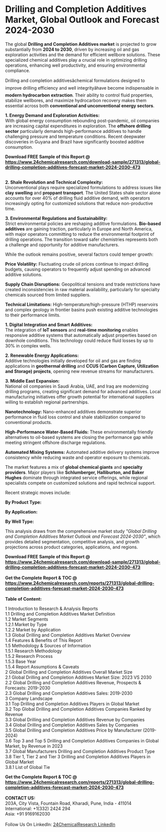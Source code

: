 <h1>Drilling and Completion Additives Market, Global Outlook and Forecast 2024-2030</h1><p>The global <strong>Drilling and Completion Additives market</strong> is projected to grow substantially from <strong>2024 to 2030</strong>, driven by increasing oil and gas exploration activities and the demand for efficient wellbore solutions. These specialized chemical additives play a crucial role in optimizing drilling operations, enhancing well productivity, and ensuring environmental compliance.</p><p>Drilling and completion additivesâchemical formulations designed to improve drilling efficiency and well integrityâhave become indispensable in <strong>modern hydrocarbon extraction</strong>. Their ability to control fluid properties, stabilize wellbores, and maximize hydrocarbon recovery makes them essential across both <strong>conventional and unconventional energy sectors</strong>.</p><p><strong>1. Energy Demand and Exploration Activities:</strong><br>
With global energy consumption rebounding post-pandemic, oil companies are increasing capital expenditures in exploration. The <strong>offshore drilling sector</strong> particularly demands high-performance additives to handle challenging pressure and temperature conditions. Recent deepwater discoveries in Guyana and Brazil have significantly boosted additive consumption.</p><div><b>Download FREE Sample of this Report @ 
            <a href="https://www.24chemicalresearch.com/download-sample/271313/global-drilling-completion-additives-forecast-market-2024-2030-473">
            https://www.24chemicalresearch.com/download-sample/271313/global-drilling-completion-additives-forecast-market-2024-2030-473</a></b></div><br><p><strong>2. Shale Revolution and Technical Complexity:</strong><br>
Unconventional plays require specialized formulations to address issues like <strong>clay swelling</strong> and <strong>proppant transport</strong>. The United States shale sector alone accounts for over 40% of drilling fluid additive demand, with operators increasingly opting for customized solutions that reduce non-productive time.</p><p><strong>3. Environmental Regulations and Sustainability:</strong><br>
Strict environmental policies are reshaping additive formulations. <strong>Bio-based additives</strong> are gaining traction, particularly in Europe and North America, with major operators committing to reduce the environmental footprint of drilling operations. The transition toward safer chemistries represents both a challenge and opportunity for additive manufacturers.</p><p>While the outlook remains positive, several factors could temper growth:</p><p><strong>Price Volatility:</strong> Fluctuating crude oil prices continue to impact drilling budgets, causing operators to frequently adjust spending on advanced additive solutions.</p><p><strong>Supply Chain Disruptions:</strong> Geopolitical tensions and trade restrictions have created inconsistencies in raw material availability, particularly for specialty chemicals sourced from limited suppliers.</p><p><strong>Technical Limitations:</strong> High-temperature/high-pressure (HTHP) reservoirs and complex geology in frontier basins push existing additive technologies to their performance limits.</p><p><strong>1. Digital Integration and Smart Additives:</strong><br>
The integration of <strong>IoT sensors</strong> and <strong>real-time monitoring</strong> enables responsive additive systems that automatically adjust properties based on downhole conditions. This technology could reduce fluid losses by up to 30% in complex wells.</p><p><strong>2. Renewable Energy Applications:</strong><br>
Additive technologies initially developed for oil and gas are finding applications in <strong>geothermal drilling</strong> and <strong>CCUS (Carbon Capture, Utilization and Storage) projects</strong>, opening new revenue streams for manufacturers.</p><p><strong>3. Middle East Expansion:</strong><br>
National oil companies in Saudi Arabia, UAE, and Iraq are modernizing drilling programs, creating significant demand for advanced additives. Local manufacturing initiatives offer growth potential for international suppliers willing to establish regional partnerships.</p><p><strong>Nanotechnology:</strong> Nano-enhanced additives demonstrate superior performance in fluid loss control and shale stabilization compared to conventional products.</p><p><strong>High-Performance Water-Based Fluids:</strong> These environmentally friendly alternatives to oil-based systems are closing the performance gap while meeting stringent offshore discharge regulations.</p><p><strong>Automated Mixing Systems:</strong> Automated additive delivery systems improve consistency while reducing waste and operator exposure to chemicals.</p><p>The market features a mix of <strong>global chemical giants</strong> and <strong>specialty providers</strong>. Major players like <strong>Schlumberger, Halliburton, and Baker Hughes</strong> dominate through integrated service offerings, while regional specialists compete on customized solutions and rapid technical support.</p><p>Recent strategic moves include:</p><p><strong>By Product Type:</strong></p><p><strong>By Application:</strong></p><p><strong>By Well Type:</strong></p><p>This analysis draws from the comprehensive market study <em>"Global Drilling and Completion Additives Market Outlook and Forecast 2024-2030"</em>, which provides detailed segmentation, competitive analysis, and growth projections across product categories, applications, and regions.</p><div><b>Download FREE Sample of this Report @ 
            <a href="https://www.24chemicalresearch.com/download-sample/271313/global-drilling-completion-additives-forecast-market-2024-2030-473">
            https://www.24chemicalresearch.com/download-sample/271313/global-drilling-completion-additives-forecast-market-2024-2030-473</a></b></div><br><div><b>Get the Complete Report & TOC @ 
            <a href="https://www.24chemicalresearch.com/reports/271313/global-drilling-completion-additives-forecast-market-2024-2030-473">
            https://www.24chemicalresearch.com/reports/271313/global-drilling-completion-additives-forecast-market-2024-2030-473</a></b></div><br>
            <b>Table of Content:</b><p>1 Introduction to Research & Analysis Reports<br />
    1.1 Drilling and Completion Additives Market Definition<br />
    1.2 Market Segments<br />
        1.2.1 Market by Type<br />
        1.2.2 Market by Application<br />
    1.3 Global Drilling and Completion Additives Market Overview<br />
    1.4 Features & Benefits of This Report<br />
    1.5 Methodology & Sources of Information<br />
        1.5.1 Research Methodology<br />
        1.5.2 Research Process<br />
        1.5.3 Base Year<br />
        1.5.4 Report Assumptions & Caveats<br />
2 Global Drilling and Completion Additives Overall Market Size<br />
    2.1 Global Drilling and Completion Additives Market Size: 2023 VS 2030<br />
    2.2 Global Drilling and Completion Additives Revenue, Prospects & Forecasts: 2019-2030<br />
    2.3 Global Drilling and Completion Additives Sales: 2019-2030<br />
3 Company Landscape<br />
    3.1 Top Drilling and Completion Additives Players in Global Market<br />
    3.2 Top Global Drilling and Completion Additives Companies Ranked by Revenue<br />
    3.3 Global Drilling and Completion Additives Revenue by Companies<br />
    3.4 Global Drilling and Completion Additives Sales by Companies<br />
    3.5 Global Drilling and Completion Additives Price by Manufacturer (2019-2024)<br />
    3.6 Top 3 and Top 5 Drilling and Completion Additives Companies in Global Market, by Revenue in 2023<br />
    3.7 Global Manufacturers Drilling and Completion Additives Product Type<br />
    3.8 Tier 1, Tier 2 and Tier 3 Drilling and Completion Additives Players in Global Market<br />
        3.8.1 List of Global Tie</p><div><b>Get the Complete Report & TOC @ 
            <a href="https://www.24chemicalresearch.com/reports/271313/global-drilling-completion-additives-forecast-market-2024-2030-473">
            https://www.24chemicalresearch.com/reports/271313/global-drilling-completion-additives-forecast-market-2024-2030-473</a></b></div><br><b>CONTACT US:</b><br>
            203A, City Vista, Fountain Road, Kharadi, Pune, India - 411014<br>
            International: +1(332) 2424 294<br>
            Asia: +91 9169162030 <br><br>
            Follow Us On LinkedIn: <a href="https://www.linkedin.com/company/24chemicalresearch/">24ChemicalResearch LinkedIn</a>
